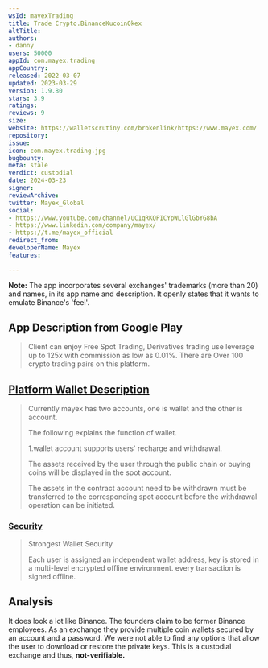 ```yaml
---
wsId: mayexTrading
title: Trade Crypto.BinanceKucoinOkex
altTitle: 
authors:
- danny
users: 50000
appId: com.mayex.trading
appCountry: 
released: 2022-03-07
updated: 2023-03-29
version: 1.9.80
stars: 3.9
ratings: 
reviews: 9
size: 
website: https://walletscrutiny.com/brokenlink/https://www.mayex.com/
repository: 
issue: 
icon: com.mayex.trading.jpg
bugbounty: 
meta: stale
verdict: custodial
date: 2024-03-23
signer: 
reviewArchive: 
twitter: Mayex_Global
social:
- https://www.youtube.com/channel/UC1qRKQPICYpWLlGlGbYG8bA
- https://www.linkedin.com/company/mayex/
- https://t.me/mayex_official
redirect_from: 
developerName: Mayex
features: 

---
```


**Note:** The app incorporates several exchanges' trademarks (more than 20) and names, in its app name and description. It openly states that it wants to emulate Binance's 'feel'.

## App Description from Google Play 

> Client can enjoy Free Spot Trading, Derivatives trading use leverage up to 125x with commission as low as 0.01%. There are Over 100 crypto trading pairs on this platform. 

## [Platform Wallet Description](https://www.mayex.com/article/what-is-wallet) 

> Currently mayex has two accounts, one is wallet and the other is account.
>
> The following explains the function of wallet.
>
> 1.wallet account supports users' recharge and withdrawal.
>
> The assets received by the user through the public chain or  buying coins will be displayed in the spot account.
> 
> The assets in the contract account need to be withdrawn must be transferred to the corresponding spot account before the withdrawal operation can be initiated.

### [Security](https://www.mayex.com/)

> Strongest Wallet Security
>
> Each user is assigned an independent wallet address, key is stored in a multi-level encrypted offline environment. every transaction is signed offline.

## Analysis 

It does look a lot like Binance. The founders claim to be former Binance employees. As an exchange they provide multiple coin wallets secured by an account and a password. We were not able to find any options that allow the user to download or restore the private keys. This is a custodial exchange and thus, **not-verifiable.**
